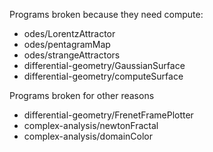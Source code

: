 
Programs broken because they need compute:

- odes/LorentzAttractor
- odes/pentagramMap
- odes/strangeAttractors
- differential-geometry/GaussianSurface
- differential-geometry/computeSurface

Programs broken for other reasons

- differential-geometry/FrenetFramePlotter
- complex-analysis/newtonFractal
- complex-analysis/domainColor
